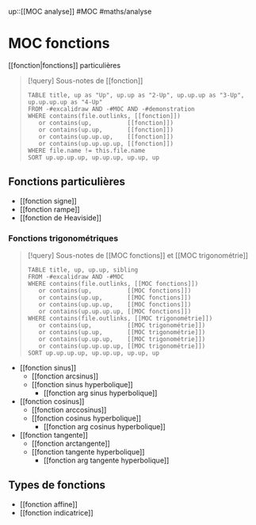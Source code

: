 up::[[MOC analyse]]
#MOC #maths/analyse 
# MOC fonctions
[[fonction|fonctions]] particulières

> [!query] Sous-notes de [[fonction]]
> ```dataview
> TABLE title, up as "Up", up.up as "2-Up", up.up.up as "3-Up", up.up.up.up as "4-Up"
> FROM -#excalidraw AND -#MOC AND -#demonstration
> WHERE contains(file.outlinks, [[fonction]])
>    or contains(up,          [[fonction]])
>    or contains(up.up,       [[fonction]])
>    or contains(up.up.up,    [[fonction]])
>    or contains(up.up.up.up, [[fonction]])
> WHERE file.name != this.file.name
> SORT up.up.up.up, up.up.up, up.up, up
> ```

## Fonctions particulières

 - [[fonction signe]]
 - [[fonction rampe]]
 - [[fonction de Heaviside]]

### Fonctions trigonométriques

> [!query] Sous-notes de [[MOC fonctions]] et [[MOC trigonométrie]]
> ```dataview
> TABLE title, up, up.up, sibling
> FROM -#excalidraw AND -#MOC
> WHERE contains(file.outlinks, [[MOC fonctions]])
>    or contains(up,          [[MOC fonctions]])
>    or contains(up.up,       [[MOC fonctions]])
>    or contains(up.up.up,    [[MOC fonctions]])
>    or contains(up.up.up.up, [[MOC fonctions]])
> WHERE contains(file.outlinks, [[MOC trigonométrie]])
>    or contains(up,          [[MOC trigonométrie]])
>    or contains(up.up,       [[MOC trigonométrie]])
>    or contains(up.up.up,    [[MOC trigonométrie]])
>    or contains(up.up.up.up, [[MOC trigonométrie]])
> SORT up.up.up.up, up.up.up, up.up, up
> ```



 - [[fonction sinus]]
     - [[fonction arcsinus]] 
     - [[fonction sinus hyperbolique]]
         - [[fonction arg sinus hyperbolique]]
 - [[fonction cosinus]] 
     - [[fonction arccosinus]]
     - [[fonction cosinus hyperbolique]]
         - [[fonction arg cosinus hyperbolique]]
 - [[fonction tangente]] 
     - [[fonction arctangente]]
     - [[fonction tangente hyperbolique]]
         - [[fonction arg tangente hyperbolique]]


## Types de fonctions

 - [[fonction affine]]
 - [[fonction indicatrice]]
  



